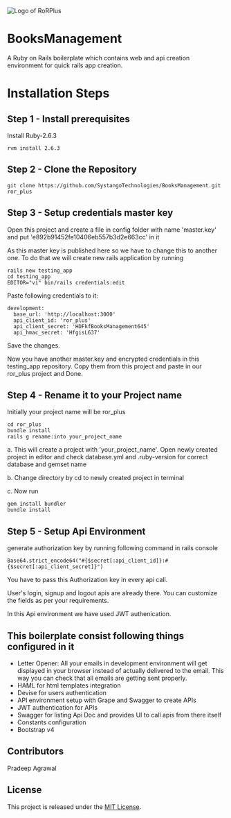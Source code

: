 ![Logo of RoRPlus](https://drive.google.com/uc?id=1HAGX3lPk2W46XrMcg0vpdUB5ejmpa-bC)

BooksManagement
=====================

A Ruby on Rails boilerplate which contains web and api creation environment for quick rails app creation.

# Installation Steps

Step 1 - Install prerequisites
--------------------
  Install Ruby-2.6.3

    rvm install 2.6.3

Step 2 - Clone the Repository
--------------------
    git clone https://github.com/SystangoTechnologies/BooksManagement.git ror_plus

Step 3 - Setup credentials master key
--------------------
  Open this project and create a file in config folder with name 'master.key' and put 'e892b91452fe10406eb557b3d2e663cc' in it

  As this master key is published here so we have to change this to another one. To do that we will create new rails application by running

    rails new testing_app
    cd testing_app
    EDITOR="vi" bin/rails credentials:edit

  Paste following credentials to it:

    development:
      base_url: 'http://localhost:3000'
      api_client_id: 'ror_plus'
      api_client_secret: 'HDFkfBooksManagement645'
      api_hmac_secret: 'HfgisL637'

  Save the changes.

  Now you have another master.key and encrypted credentials in this testing_app repository. Copy them from this project and paste in our ror_plus project and Done.

Step 4 - Rename it to your Project name
--------------------
  Initially your project name will be ror_plus

    cd ror_plus
    bundle install
    rails g rename:into your_project_name

  a. This will create a project with 'your_project_name'. Open newly created project in editor and check database.yml and .ruby-version for correct database and gemset name

  b. Change directory by cd to newly created project in terminal

  c. Now run

    gem install bundler
    bundle install

Step 5 - Setup Api Environment
--------------------
  generate authorization key by running following command in rails console

    Base64.strict_encode64("#{$secret[:api_client_id]}:#{$secret[:api_client_secret]}")

  You have to pass this Authorization key in every api call.

  User's login, signup and logout apis are already there. You can customize the fields as per your requirements.

  In this Api environment we have used JWT authenication.


This boilerplate consist following things configured in it
--------------------
  - Letter Opener: All your emails in development environment will get displayed in your browser instead of actually delivered to the email. This way you can check that all emails are getting sent properly.
  - HAML for html templates integration
  - Devise for users authentication
  - API environment setup with Grape and Swagger to create APIs
  - JWT authentication for APIs
  - Swagger for listing Api Doc and provides UI to call apis from there itself
  - Constants configuration
  - Bootstrap v4

## Contributors

  Pradeep Agrawal

## License

  This project is released under the [MIT License](https://opensource.org/licenses/MIT).
